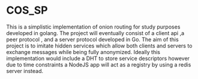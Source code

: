 # COS_SP
This is a simplistic implementation of onion routing for study purposes developed in golang.
The project will eventually consist of a client api ,a peer protocol , and a server protocol developed in Go.
The aim of this project is to imitate hidden services which allow both clients and servers to exchange messages while being fully anonymized.
Ideally this implementation would include a DHT to store service descriptors however due to time constraints  a NodeJS  app will act as a registry by using a redis server  instead.
